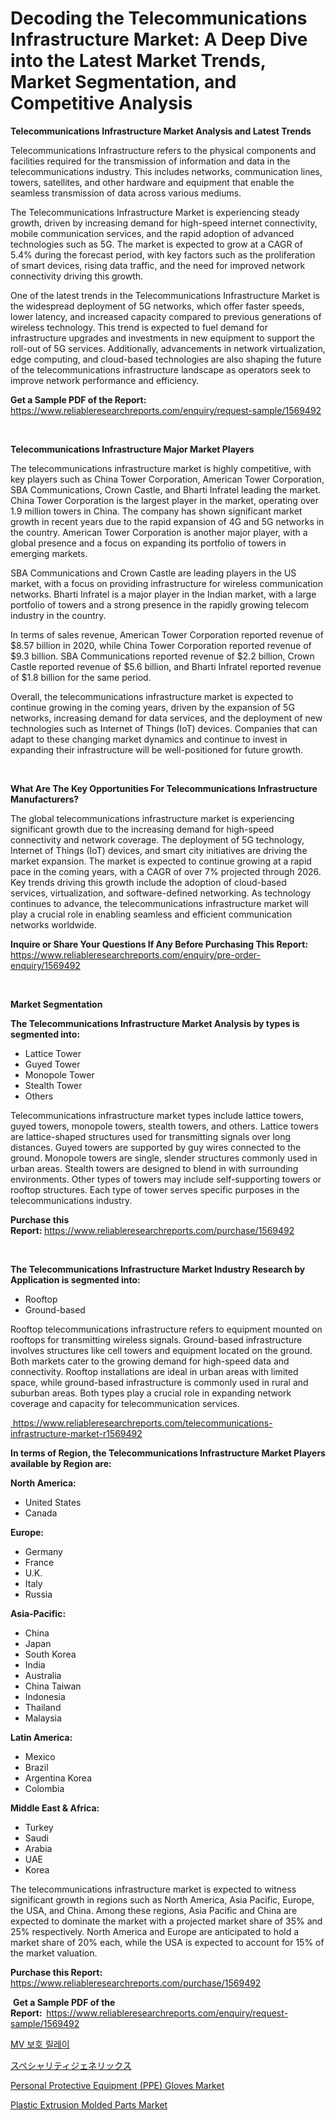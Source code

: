<p><h1>Decoding the Telecommunications Infrastructure Market: A Deep Dive into the Latest Market Trends, Market Segmentation, and Competitive Analysis</h1></p><p><strong>Telecommunications Infrastructure Market Analysis and Latest Trends</strong></p>
<p><p>Telecommunications Infrastructure refers to the physical components and facilities required for the transmission of information and data in the telecommunications industry. This includes networks, communication lines, towers, satellites, and other hardware and equipment that enable the seamless transmission of data across various mediums.</p><p>The Telecommunications Infrastructure Market is experiencing steady growth, driven by increasing demand for high-speed internet connectivity, mobile communication services, and the rapid adoption of advanced technologies such as 5G. The market is expected to grow at a CAGR of 5.4% during the forecast period, with key factors such as the proliferation of smart devices, rising data traffic, and the need for improved network connectivity driving this growth.</p><p>One of the latest trends in the Telecommunications Infrastructure Market is the widespread deployment of 5G networks, which offer faster speeds, lower latency, and increased capacity compared to previous generations of wireless technology. This trend is expected to fuel demand for infrastructure upgrades and investments in new equipment to support the roll-out of 5G services. Additionally, advancements in network virtualization, edge computing, and cloud-based technologies are also shaping the future of the telecommunications infrastructure landscape as operators seek to improve network performance and efficiency.</p></p>
<p><strong>Get a Sample PDF of the Report:&nbsp;</strong> <a href="https://www.reliableresearchreports.com/enquiry/request-sample/1569492">https://www.reliableresearchreports.com/enquiry/request-sample/1569492</a></p>
<p>&nbsp;</p>
<p><strong>Telecommunications Infrastructure Major Market Players</strong></p>
<p><p>The telecommunications infrastructure market is highly competitive, with key players such as China Tower Corporation, American Tower Corporation, SBA Communications, Crown Castle, and Bharti Infratel leading the market. China Tower Corporation is the largest player in the market, operating over 1.9 million towers in China. The company has shown significant market growth in recent years due to the rapid expansion of 4G and 5G networks in the country. American Tower Corporation is another major player, with a global presence and a focus on expanding its portfolio of towers in emerging markets.</p><p>SBA Communications and Crown Castle are leading players in the US market, with a focus on providing infrastructure for wireless communication networks. Bharti Infratel is a major player in the Indian market, with a large portfolio of towers and a strong presence in the rapidly growing telecom industry in the country.</p><p>In terms of sales revenue, American Tower Corporation reported revenue of $8.57 billion in 2020, while China Tower Corporation reported revenue of $9.3 billion. SBA Communications reported revenue of $2.2 billion, Crown Castle reported revenue of $5.6 billion, and Bharti Infratel reported revenue of $1.8 billion for the same period.</p><p>Overall, the telecommunications infrastructure market is expected to continue growing in the coming years, driven by the expansion of 5G networks, increasing demand for data services, and the deployment of new technologies such as Internet of Things (IoT) devices. Companies that can adapt to these changing market dynamics and continue to invest in expanding their infrastructure will be well-positioned for future growth.</p></p>
<p>&nbsp;</p>
<p><strong>What Are The Key Opportunities For Telecommunications Infrastructure Manufacturers?</strong></p>
<p><p>The global telecommunications infrastructure market is experiencing significant growth due to the increasing demand for high-speed connectivity and network coverage. The deployment of 5G technology, Internet of Things (IoT) devices, and smart city initiatives are driving the market expansion. The market is expected to continue growing at a rapid pace in the coming years, with a CAGR of over 7% projected through 2026. Key trends driving this growth include the adoption of cloud-based services, virtualization, and software-defined networking. As technology continues to advance, the telecommunications infrastructure market will play a crucial role in enabling seamless and efficient communication networks worldwide.</p></p>
<p><strong>Inquire or Share Your Questions If Any Before Purchasing This Report:</strong> <a href="https://www.reliableresearchreports.com/enquiry/pre-order-enquiry/1569492">https://www.reliableresearchreports.com/enquiry/pre-order-enquiry/1569492</a></p>
<p>&nbsp;</p>
<p><strong>Market Segmentation</strong></p>
<p><strong>The Telecommunications Infrastructure Market Analysis by types is segmented into:</strong></p>
<p><ul><li>Lattice Tower</li><li>Guyed Tower</li><li>Monopole Tower</li><li>Stealth Tower</li><li>Others</li></ul></p>
<p><p>Telecommunications infrastructure market types include lattice towers, guyed towers, monopole towers, stealth towers, and others. Lattice towers are lattice-shaped structures used for transmitting signals over long distances. Guyed towers are supported by guy wires connected to the ground. Monopole towers are single, slender structures commonly used in urban areas. Stealth towers are designed to blend in with surrounding environments. Other types of towers may include self-supporting towers or rooftop structures. Each type of tower serves specific purposes in the telecommunications industry.</p></p>
<p><strong>Purchase this Report:&nbsp;</strong><a href="https://www.reliableresearchreports.com/purchase/1569492">https://www.reliableresearchreports.com/purchase/1569492</a></p>
<p>&nbsp;</p>
<p><strong>The Telecommunications Infrastructure Market Industry Research by Application is segmented into:</strong></p>
<p><ul><li>Rooftop</li><li>Ground-based</li></ul></p>
<p><p>Rooftop telecommunications infrastructure refers to equipment mounted on rooftops for transmitting wireless signals. Ground-based infrastructure involves structures like cell towers and equipment located on the ground. Both markets cater to the growing demand for high-speed data and connectivity. Rooftop installations are ideal in urban areas with limited space, while ground-based infrastructure is commonly used in rural and suburban areas. Both types play a crucial role in expanding network coverage and capacity for telecommunication services.</p></p>
<p><a href="https://www.reliableresearchreports.com/telecommunications-infrastructure-market-r1569492">&nbsp;https://www.reliableresearchreports.com/telecommunications-infrastructure-market-r1569492</a></p>
<p><strong>In terms of Region, the Telecommunications Infrastructure Market Players available by Region are:</strong></p>
<p>
    <p> <strong> North America: </strong>
        <ul>
            <li>United States</li>
            <li>Canada</li>
        </ul>
        </p> 
    <p> <strong> Europe: </strong>
        <ul>
            <li>Germany</li>
            <li>France</li>
            <li>U.K.</li>
            <li>Italy</li>
            <li>Russia</li>
        </ul>
        </p> 
    <p> <strong> Asia-Pacific: </strong>
        <ul>
            <li>China</li>
            <li>Japan</li>
            <li>South Korea</li>
            <li>India</li>
            <li>Australia</li>
            <li>China Taiwan</li>
            <li>Indonesia</li>
            <li>Thailand</li>
            <li>Malaysia</li>
        </ul>
        </p> 
    <p> <strong> Latin America: </strong>
        <ul>
            <li>Mexico</li>
            <li>Brazil</li>
            <li>Argentina Korea</li>
            <li>Colombia</li>
        </ul>
        </p> 
    <p> <strong> Middle East & Africa: </strong>
        <ul>
            <li>Turkey</li>
            <li>Saudi</li>
            <li>Arabia</li>
            <li>UAE</li>
            <li>Korea</li>
        </ul>
    </p>
    </p>
<p><p>The telecommunications infrastructure market is expected to witness significant growth in regions such as North America, Asia Pacific, Europe, the USA, and China. Among these regions, Asia Pacific and China are expected to dominate the market with a projected market share of 35% and 25% respectively. North America and Europe are anticipated to hold a market share of 20% each, while the USA is expected to account for 15% of the market valuation.</p></p>
<p><strong>Purchase this Report: </strong><a href="https://www.reliableresearchreports.com/purchase/1569492">https://www.reliableresearchreports.com/purchase/1569492</a></p>
<p>&nbsp;<strong>Get a Sample PDF of the Report:&nbsp;&nbsp;</strong><a href="https://www.reliableresearchreports.com/enquiry/request-sample/1569492">https://www.reliableresearchreports.com/enquiry/request-sample/1569492</a></p>
<p><strong></strong></p>
<p><p><a href="https://github.com/rcabello548/Market-Research-Report-List-2/blob/main/1642380185569.md">MV 보호 릴레이</a></p><p><a href="https://github.com/roulaayoub-saad/Market-Research-Report-List-2/blob/main/3102552182757.md">スペシャリティジェネリックス</a></p><p><a href="https://github.com/rslnowrouzi/Market-Research-Report-List-1/blob/main/personal-protective-equipment-ppe-gloves-market.md">Personal Protective Equipment (PPE) Gloves Market</a></p><p><a href="https://github.com/LiamKanenood/Market-Research-Report-List-1/blob/main/plastic-extrusion-molded-parts-market.md">Plastic Extrusion Molded Parts Market</a></p></p>